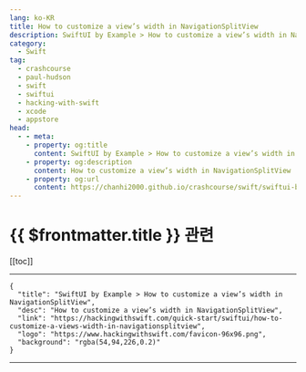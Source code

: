 ```yaml
---
lang: ko-KR
title: How to customize a view’s width in NavigationSplitView
description: SwiftUI by Example > How to customize a view’s width in NavigationSplitView
category:
  - Swift
tag: 
  - crashcourse
  - paul-hudson
  - swift
  - swiftui
  - hacking-with-swift
  - xcode
  - appstore
head:
  - - meta:
    - property: og:title
      content: SwiftUI by Example > How to customize a view’s width in NavigationSplitView
    - property: og:description
      content: How to customize a view’s width in NavigationSplitView
    - property: og:url
      content: https://chanhi2000.github.io/crashcourse/swift/swiftui-by-example/13-navigation/how-to-customize-a-views-width-in-navigationsplitview.html
---
```


# {{ $frontmatter.title }} 관련

[[toc]]

---

```component VPCard
{
  "title": "SwiftUI by Example > How to customize a view’s width in NavigationSplitView",
  "desc": "How to customize a view’s width in NavigationSplitView",
  "link": "https://hackingwithswift.com/quick-start/swiftui/how-to-customize-a-views-width-in-navigationsplitview",
  "logo": "https://www.hackingwithswift.com/favicon-96x96.png",
  "background": "rgba(54,94,226,0.2)"
}
```

---

<TagLinks />